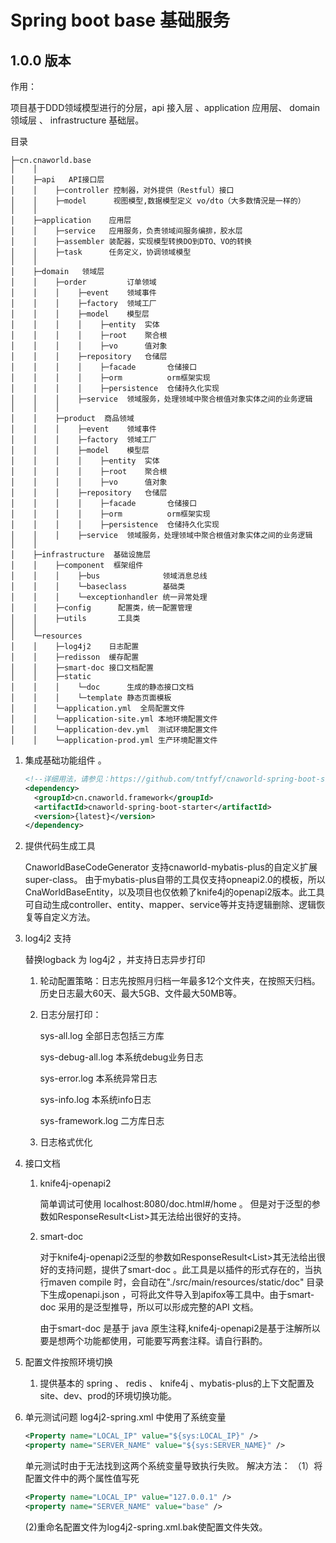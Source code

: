 # Spring boot base 基础服务
## 1.0.0 版本

作用：

项目基于DDD领域模型进行的分层，api 接入层 、application  应用层、 domain 领域层 、 infrastructure 基础层。

目录

```
├─cn.cnaworld.base
│    │
│    ├─api   API接口层
│    │    ├─controller 控制器，对外提供（Restful）接口
│    │    ├─model      视图模型,数据模型定义 vo/dto（大多数情況是一样的）
│    │
│    ├─application    应用层
│    │    ├─service   应用服务，负责领域间服务编排，胶水层
│    │    ├─assembler 装配器，实现模型转换DO到DTO、VO的转换
│    │    ├─task      任务定义，协调领域模型
│    │
│    ├─domain   领域层
│    │    ├─order         订单领域
│    │    │    ├─event    领域事件
│    │    │    ├─factory  领域工厂
│    │    │    ├─model    模型层
│    │    │    │    ├─entity  实体
│    │    │    │    ├─root    聚合根
│    │    │    │    ├─vo      值对象
│    │    │    ├─repository   仓储层
│    │    │    │    ├─facade       仓储接口
│    │    │    │    ├─orm          orm框架实现
│    │    │    │    ├─persistence  仓储持久化实现
│    │    │    ├─service  领域服务，处理领域中聚合根值对象实体之间的业务逻辑
│    │    │
│    │    ├─product  商品领域
│    │    │    ├─event    领域事件
│    │    │    ├─factory  领域工厂
│    │    │    ├─model    模型层
│    │    │    │    ├─entity  实体
│    │    │    │    ├─root    聚合根
│    │    │    │    ├─vo      值对象
│    │    │    ├─repository   仓储层
│    │    │    │    ├─facade       仓储接口
│    │    │    │    ├─orm          orm框架实现
│    │    │    │    ├─persistence  仓储持久化实现
│    │    │    ├─service  领域服务，处理领域中聚合根值对象实体之间的业务逻辑
│    │
│    ├─infrastructure  基础设施层
│    │    ├─component  框架组件
│    │    │    ├─bus              领域消息总线
│    │    │    └─baseclass        基础类
│    │    │    └─exceptionhandler 统一异常处理 
│    │    ├─config      配置类，统一配置管理
│    │    ├─utils       工具类
│    │
│    └─resources
│    │    ├─log4j2    日志配置
│    │    ├─redisson  缓存配置
│    │    ├─smart-doc 接口文档配置
│    │    ├─static
│    │    │    └─doc      生成的静态接口文档
│    │    │    └─template 静态页面模板
│    │    └─application.yml  全局配置文件
│    │    └─application-site.yml 本地环境配置文件
│    │    └─application-dev.yml  测试环境配置文件
│    │    └─application-prod.yml 生产环境配置文件
```

1. 集成基础功能组件 。

   ```xml
   <!--详细用法，请参见：https://github.com/tntfyf/cnaworld-spring-boot-starter-->
   <dependency>
     <groupId>cn.cnaworld.framework</groupId>
     <artifactId>cnaworld-spring-boot-starter</artifactId>
     <version>{latest}</version>
   </dependency>
   ```

2. 提供代码生成工具

    CnaworldBaseCodeGenerator 支持cnaworld-mybatis-plus的自定义扩展super-class。
   由于mybatis-plus自带的工具仅支持opneapi2.0的模板，所以CnaWorldBaseEntity，以及项目也仅依赖了knife4j的openapi2版本。此工具可自动生成controller、entity、mapper、service等并支持逻辑删除、逻辑恢复等自定义方法。

3. log4j2 支持

   替换logback 为 log4j2 ，并支持日志异步打印

   1. 轮动配置策略：日志先按照月归档一年最多12个文件夹，在按照天归档。历史日志最大60天、最大5GB、文件最大50MB等。

   2. 日志分层打印：

      sys-all.log 全部日志包括三方库

      sys-debug-all.log 本系统debug业务日志

      sys-error.log 本系统异常日志

      sys-info.log 本系统info日志

      sys-framework.log 二方库日志

   3. 日志格式优化

4. 接口文档

   1. knife4j-openapi2

       简单调试可使用 localhost:8080/doc.html#/home 。 但是对于泛型的参数如ResponseResult<List<Student>>其无法给出很好的支持。

   2. smart-doc 

      对于knife4j-openapi2泛型的参数如ResponseResult<List<Student>>其无法给出很好的支持问题，提供了smart-doc  。此工具是以插件的形式存在的，当执行maven compile 时，会自动在"./src/main/resources/static/doc" 目录下生成openapi.json ，可将此文件导入到apifox等工具中。由于smart-doc  采用的是泛型推导，所以可以形成完整的API 文档。
      
      由于smart-doc 是基于 java 原生注释,knife4j-openapi2是基于注解所以要是想两个功能都使用，可能要写两套注释。请自行斟酌。
5. 配置文件按照环境切换

   1. 提供基本的 spring 、 redis  、 knife4j 、mybatis-plus的上下文配置及site、dev、prod的环境切换功能。

6. 单元测试问题
   log4j2-spring.xml 中使用了系统变量
      ```xml
   <Property name="LOCAL_IP" value="${sys:LOCAL_IP}" />
   <property name="SERVER_NAME" value="${sys:SERVER_NAME}" />
      ```
   单元测试时由于无法找到这两个系统变量导致执行失败。
   解决方法：
   （1）将配置文件中的两个属性值写死

   ```xml
   <Property name="LOCAL_IP" value="127.0.0.1" />
   <property name="SERVER_NAME" value="base" />
   ```

   (2)重命名配置文件为log4j2-spring.xml.bak使配置文件失效。